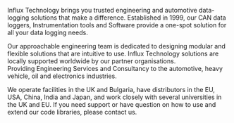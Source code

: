 Influx Technology brings you trusted engineering and automotive data-logging solutions that make a difference. Established in 1999, our CAN data loggers, Instrumentation tools and Software provide a one-spot solution for all your data logging needs.  

Our approachable engineering team is dedicated to designing modular and flexible solutions that are intuitive to use. Influx Technology solutions are locally supported worldwide by our partner organisations.  
Providing Engineering Services and Consultancy to the automotive, heavy vehicle, oil and electronics industries. 

We operate facilities in the UK and Bulgaria, have distributors in the EU, USA, China, India and Japan, and work closely with several universities in the UK and EU. 
If you need support or have question on how to use and extend our code libraries, please contact us.

